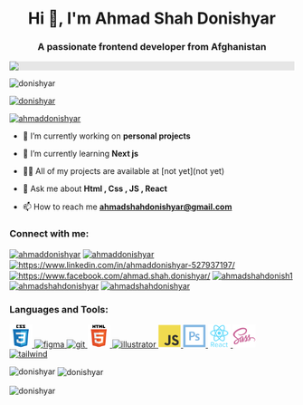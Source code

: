 <h1 align="center">Hi 👋, I'm Ahmad Shah Donishyar</h1>
<h3 align="center">A passionate frontend developer from Afghanistan</h3>
<img style="display: block;-webkit-user-select: none;margin: auto;background-color: hsl(0, 0%, 90%);" src="[https://camo.githubusercontent.com/c1dcb74cc1c1835b1d716f5051499a2814c683c806b15f04b0eba492863703e9/68747470733a2f2f63646e2e6472696262626c652e636f6d2f75736572732f3733303730332f73637265656e73686f74732f363538313234332f6176656e746f2e676966](https://miro.medium.com/v2/resize:fit:720/0*IjwqslkWZDHTMK9Y.gif)">


<p align="left"> <img src="https://komarev.com/ghpvc/?username=donishyar&label=Profile%20views&color=0e75b6&style=flat" alt="donishyar" /> </p>

<p align="left"> <a href="https://github.com/ryo-ma/github-profile-trophy"><img src="https://github-profile-trophy.vercel.app/?username=donishyar" alt="donishyar" /></a> </p>

<p align="left"> <a href="https://twitter.com/ahmaddonishyar" target="blank"><img src="https://img.shields.io/twitter/follow/ahmaddonishyar?logo=twitter&style=for-the-badge" alt="ahmaddonishyar" /></a> </p>

- 🔭 I’m currently working on **personal projects**

- 🌱 I’m currently learning **Next js**

- 👨‍💻 All of my projects are available at [not yet](not yet)

- 💬 Ask me about **Html , Css , JS , React**

- 📫 How to reach me **ahmadshahdonishyar@gmail.com**

<h3 align="left">Connect with me:</h3>
<p align="left">
<a href="https://codepen.io/ahmaddonishyar" target="blank"><img align="center" src="https://raw.githubusercontent.com/rahuldkjain/github-profile-readme-generator/master/src/images/icons/Social/codepen.svg" alt="ahmaddonishyar" height="30" width="40" /></a>
<a href="https://twitter.com/ahmaddonishyar" target="blank"><img align="center" src="https://raw.githubusercontent.com/rahuldkjain/github-profile-readme-generator/master/src/images/icons/Social/twitter.svg" alt="ahmaddonishyar" height="30" width="40" /></a>
<a href="https://linkedin.com/in/https://www.linkedin.com/in/ahmaddonishyar-527937197/" target="blank"><img align="center" src="https://raw.githubusercontent.com/rahuldkjain/github-profile-readme-generator/master/src/images/icons/Social/linked-in-alt.svg" alt="https://www.linkedin.com/in/ahmaddonishyar-527937197/" height="30" width="40" /></a>
<a href="https://fb.com/https://www.facebook.com/ahmad.shah.donishyar/" target="blank"><img align="center" src="https://raw.githubusercontent.com/rahuldkjain/github-profile-readme-generator/master/src/images/icons/Social/facebook.svg" alt="https://www.facebook.com/ahmad.shah.donishyar/" height="30" width="40" /></a>
<a href="https://www.hackerrank.com/ahmadshahdonish1" target="blank"><img align="center" src="https://raw.githubusercontent.com/rahuldkjain/github-profile-readme-generator/master/src/images/icons/Social/hackerrank.svg" alt="ahmadshahdonish1" height="30" width="40" /></a>
<a href="https://www.leetcode.com/ahmadshahdonishyar" target="blank"><img align="center" src="https://raw.githubusercontent.com/rahuldkjain/github-profile-readme-generator/master/src/images/icons/Social/leet-code.svg" alt="ahmadshahdonishyar" height="30" width="40" /></a>
<a href="https://discord.gg/ahmadshahdonishyar" target="blank"><img align="center" src="https://raw.githubusercontent.com/rahuldkjain/github-profile-readme-generator/master/src/images/icons/Social/discord.svg" alt="ahmadshahdonishyar" height="30" width="40" /></a>
</p>

<h3 align="left">Languages and Tools:</h3>
<p align="left"> <a href="https://www.w3schools.com/css/" target="_blank" rel="noreferrer"> <img src="https://raw.githubusercontent.com/devicons/devicon/master/icons/css3/css3-original-wordmark.svg" alt="css3" width="40" height="40"/> </a> <a href="https://www.figma.com/" target="_blank" rel="noreferrer"> <img src="https://www.vectorlogo.zone/logos/figma/figma-icon.svg" alt="figma" width="40" height="40"/> </a> <a href="https://git-scm.com/" target="_blank" rel="noreferrer"> <img src="https://www.vectorlogo.zone/logos/git-scm/git-scm-icon.svg" alt="git" width="40" height="40"/> </a> <a href="https://www.w3.org/html/" target="_blank" rel="noreferrer"> <img src="https://raw.githubusercontent.com/devicons/devicon/master/icons/html5/html5-original-wordmark.svg" alt="html5" width="40" height="40"/> </a> <a href="https://www.adobe.com/in/products/illustrator.html" target="_blank" rel="noreferrer"> <img src="https://www.vectorlogo.zone/logos/adobe_illustrator/adobe_illustrator-icon.svg" alt="illustrator" width="40" height="40"/> </a> <a href="https://developer.mozilla.org/en-US/docs/Web/JavaScript" target="_blank" rel="noreferrer"> <img src="https://raw.githubusercontent.com/devicons/devicon/master/icons/javascript/javascript-original.svg" alt="javascript" width="40" height="40"/> </a> </a> <a href="https://www.photoshop.com/en" target="_blank" rel="noreferrer"> <img src="https://raw.githubusercontent.com/devicons/devicon/master/icons/photoshop/photoshop-line.svg" alt="photoshop" width="40" height="40"/> </a> <a href="https://reactjs.org/" target="_blank" rel="noreferrer"> 
<img src="https://raw.githubusercontent.com/devicons/devicon/master/icons/react/react-original-wordmark.svg" alt="react" width="40" height="40"/> </a> <a href="https://sass-lang.com" target="_blank" rel="noreferrer"> <img src="https://raw.githubusercontent.com/devicons/devicon/master/icons/sass/sass-original.svg" alt="sass" width="40" height="40"/> </a> <a href="https://tailwindcss.com/" target="_blank" rel="noreferrer"> <img src="https://www.vectorlogo.zone/logos/tailwindcss/tailwindcss-icon.svg" alt="tailwind" width="40" height="40"/> </a> </p>




<p><img align="left" src="https://github-readme-stats.vercel.app/api/top-langs?username=donishyar&show_icons=true&locale=en&layout=compact" alt="donishyar" /></p>

<p>&nbsp;<img align="center" src="https://github-readme-stats.vercel.app/api?username=donishyar&show_icons=true&locale=en" alt="donishyar" /></p>

<p><img align="center" src="https://github-readme-streak-stats.herokuapp.com/?user=donishyar&" alt="donishyar" /></p>
